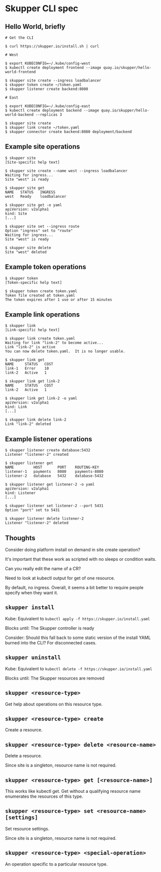 # Skupper CLI spec

## Hello World, briefly

~~~ console
# Get the CLI

$ curl https://skupper.io/install.sh | curl

# West

$ export KUBECONFIG=~/.kube/config-west
$ kubectl create deployment frontend --image quay.io/skupper/hello-world-frontend

$ skupper site create --ingress loadbalancer
$ skupper token create ~/token.yaml
$ skupper listener create backend:8080

# East

$ export KUBECONFIG=~/.kube/config-east
$ kubectl create deployment backend --image quay.io/skupper/hello-world-backend --replicas 3

$ skupper site create
$ skupper link create ~/token.yaml
$ skupper connector create backend:8080 deployment/backend
~~~

## Example site operations

~~~ console
$ skupper site
[Site-specific help text]

$ skupper site create --name west --ingress loadbalancer
Waiting for ingress...
Site "west" is ready

$ skupper site get
NAME   STATUS   INGRESS
west   Ready    loadbalancer

$ skupper site get -o yaml
apiVersion: v2alpha1
kind: Site
[...]

$ skupper site set --ingress route
Option "ingress" set to "route"
Waiting for ingress...
Site "west" is ready

$ skupper site delete
Site "west" deleted
~~~

## Example token operations

~~~ console
$ skupper token
[Token-specific help text]

$ skupper token create token.yaml
Token file created at token.yaml
The token expires after 1 use or after 15 minutes
~~~

## Example link operations

~~~ console
$ skupper link
[Link-specific help text]

$ skupper link create token.yaml
Waiting for link "link-2" to become active...
Link "link-2" is active
You can now delete token.yaml.  It is no longer usable.

$ skupper link get
NAME     STATUS   COST
link-1   Error    10
link-2   Active   1

$ skupper link get link-2
NAME     STATUS   COST
link-2   Active   1

$ skupper link get link-2 -o yaml
apiVersion: v2alpha1
kind: Link
[...]

$ skupper link delete link-2
Link "link-2" deleted
~~~

## Example listener operations

~~~ console
$ skupper listener create database:5432
Listener "listener-2" created

$ skupper listener get
NAME         HOST       PORT    ROUTING-KEY
listener-1   payments   8080    payments-8080
listener-2   database   5432    database-5432

$ skupper listener get listener-2 -o yaml
apiVersion: v2alpha1
kind: Listener
[...]

$ skupper listener set listener-2 --port 5431
Option "port" set to 5431

$ skupper listener delete listener-2
Listener "listener-2" deleted
~~~

## Thoughts

Consider doing platform install on demand in site create operation?

It's important that these work as scripted with no sleeps or condition waits.

Can you really edit the name of a CR?

Need to look at kubectl output for get of one resource.

By default, no ingress.  Overall, it seems a bit better to require
people specify when they want it.

## `skupper install`

Kube: Equivalent to `kubectl apply -f https://skupper.io/install.yaml`

Blocks until: The Skupper controller is ready

Consider: Should this fall back to some static version of the install
YAML burned into the CLI?  For disconnected cases.

## `skupper uninstall`

Kube: Equivalent to `kubectl delete -f https://skupper.io/install.yaml`

Blocks until: The Skupper resources are removed

## `skupper <resource-type>`

Get help about operations on this resource type.

## `skupper <resource-type> create`

Create a resource.

## `skupper <resource-type> delete <resource-name>`

Delete a resource.

Since site is a singleton, resource name is not required.

## `skupper <resource-type> get [<resource-name>]`

This works like kubectl get.  Get without a qualifying resource name
enumerates the resources of this type.

## `skupper <resource-type> set <resource-name> [settings]`

Set resource settings.

Since site is a singleton, resource name is not required.

## `skupper <resource-type> <special-operation>`

An operation specific to a particular resource type.

<!-- ## skupper site -->

<!-- ## skupper site create -->

<!-- ## skupper site delete -->

<!-- ## skupper site get -->

<!-- ## skupper site set -->

<!-- ## skupper token -->

<!-- ### skupper token create <file> -->

<!-- ## skupper link -->

<!-- ### skupper link create <file> -->

<!-- ### skupper link delete <name> -->

<!-- ### skupper link get [<name>] -->

<!-- ## skupper listener -->

<!-- ### skupper listener create <host>:<port> -->

<!-- ### skupper listener delete -->

<!-- ### skupper listener get [<name>] -->

<!-- ### skupper listener set <name> [options] -->

<!-- ## skupper connector -->

<!-- ### skupper connector create -->

<!-- ### skupper connector delete -->

<!-- ### skupper connector get [<name>] -->

<!-- ### skupper connector set <name> [options] -->
